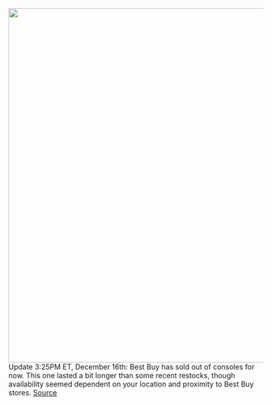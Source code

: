 <img src='https://cdn.vox-cdn.com/thumbor/OkagQTRpx-cvR2qiG_yw746Q3-0=/0x0:2040x1360/1200x800/filters:focal(857x517:1183x843)/cdn.vox-cdn.com/uploads/chorus_image/image/70282620/acastro_210511_1777_psRestock_0006.0.jpg' width='700px' /><br/>
Update 3:25PM ET, December 16th: Best Buy has sold out of consoles for now. This one lasted a bit longer than some recent restocks, though availability seemed dependent on your location and proximity to Best Buy stores.
<a href='https://www.theverge.com/2021/12/16/22832005/sony-playstation-5-console-restock-best-buy-availability-stock-check'> Source <a/>